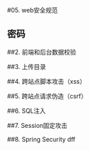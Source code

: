 #05. web安全规范

密码
--------------

##2. 前端和后台数据校验

##3. 上传目录

##4. 跨站点脚本攻击（xss）

##5. 跨站点请求伪造（csrf）

##6. SQL注入

##7. Session固定攻击

##8. Spring Security dff
